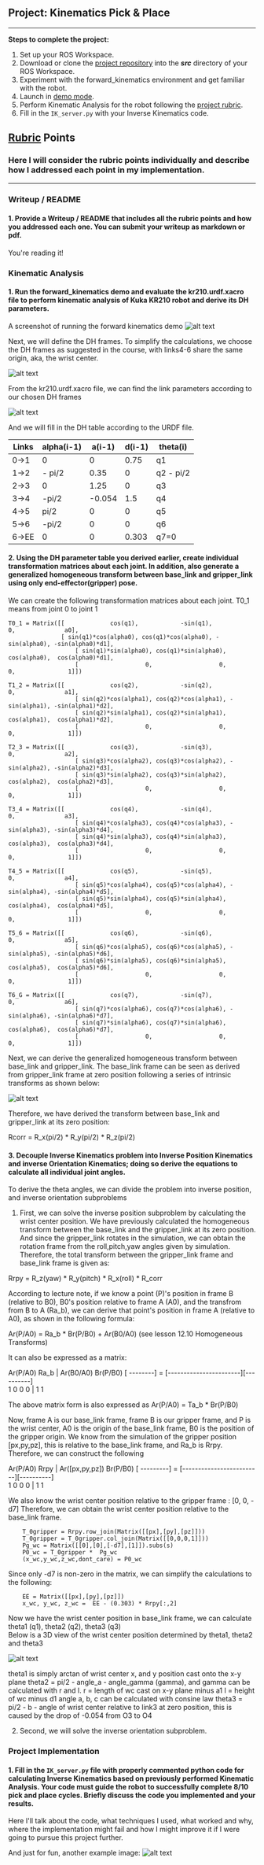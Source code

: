 ## Project: Kinematics Pick & Place

---

**Steps to complete the project:**  

1. Set up your ROS Workspace.
2. Download or clone the [project repository](https://github.com/udacity/RoboND-Kinematics-Project) into the ***src*** directory of your ROS Workspace.  
3. Experiment with the forward_kinematics environment and get familiar with the robot.
4. Launch in [demo mode](https://classroom.udacity.com/nanodegrees/nd209/parts/7b2fd2d7-e181-401e-977a-6158c77bf816/modules/8855de3f-2897-46c3-a805-628b5ecf045b/lessons/91d017b1-4493-4522-ad52-04a74a01094c/concepts/ae64bb91-e8c4-44c9-adbe-798e8f688193).
5. Perform Kinematic Analysis for the robot following the [project rubric](https://review.udacity.com/#!/rubrics/972/view).
6. Fill in the `IK_server.py` with your Inverse Kinematics code. 


[//]: # (Image References)

[image1]: ./imgs/misc1.png
[image2]: ./imgs/misc3.png
[image3]: ./imgs/misc2.png

## [Rubric](https://review.udacity.com/#!/rubrics/972/view) Points
### Here I will consider the rubric points individually and describe how I addressed each point in my implementation.  

---
### Writeup / README

#### 1. Provide a Writeup / README that includes all the rubric points and how you addressed each one.  You can submit your writeup as markdown or pdf.  

You're reading it!

### Kinematic Analysis
#### 1. Run the forward_kinematics demo and evaluate the kr210.urdf.xacro file to perform kinematic analysis of Kuka KR210 robot and derive its DH parameters.

A screenshot of running the forward kinematics demo
![alt text][image1]

Next, we will define the DH frames. To simplify the calculations, we choose the DH frames as suggested in the course, with links4-6 share the same origin, aka, the wrist center.

![alt text][image2]

From the kr210.urdf.xacro file, we can find the link parameters according to our chosen DH frames

![alt text][image1]

And we will fill in the DH table according to the URDF file.

Links | alpha(i-1) | a(i-1) | d(i-1) | theta(i)
--- | --- | --- | --- | ---
0->1 | 0 | 0 | 0.75 | q1
1->2 | - pi/2 | 0.35 | 0 | q2 - pi/2
2->3 | 0 | 1.25 | 0 | q3
3->4 | -pi/2 | -0.054 | 1.5 | q4
4->5 |  pi/2 | 0 | 0 | q5
5->6 | -pi/2 | 0 | 0 | q6
6->EE | 0 | 0 | 0.303 | q7=0

#### 2. Using the DH parameter table you derived earlier, create individual transformation matrices about each joint. In addition, also generate a generalized homogeneous transform between base_link and gripper_link using only end-effector(gripper) pose.

We can create the following transformation matrices about each joint. T0_1 means from joint 0 to joint 1

	T0_1 = Matrix([[             cos(q1),            -sin(q1),            0,              a0],  
        	       [ sin(q1)*cos(alpha0), cos(q1)*cos(alpha0), -sin(alpha0), -sin(alpha0)*d1],
               	       [ sin(q1)*sin(alpha0), cos(q1)*sin(alpha0),  cos(alpha0),  cos(alpha0)*d1],
               	       [                   0,                   0,            0,               1]])

	T1_2 = Matrix([[             cos(q2),            -sin(q2),            0,              a1],
                       [ sin(q2)*cos(alpha1), cos(q2)*cos(alpha1), -sin(alpha1), -sin(alpha1)*d2],
                       [ sin(q2)*sin(alpha1), cos(q2)*sin(alpha1),  cos(alpha1),  cos(alpha1)*d2],
                       [                   0,                   0,            0,               1]])

	T2_3 = Matrix([[             cos(q3),            -sin(q3),            0,              a2],
                       [ sin(q3)*cos(alpha2), cos(q3)*cos(alpha2), -sin(alpha2), -sin(alpha2)*d3],
                       [ sin(q3)*sin(alpha2), cos(q3)*sin(alpha2),  cos(alpha2),  cos(alpha2)*d3],
                       [                   0,                   0,            0,               1]])

	T3_4 = Matrix([[             cos(q4),            -sin(q4),            0,              a3],
                       [ sin(q4)*cos(alpha3), cos(q4)*cos(alpha3), -sin(alpha3), -sin(alpha3)*d4],
                       [ sin(q4)*sin(alpha3), cos(q4)*sin(alpha3),  cos(alpha3),  cos(alpha3)*d4],
                       [                   0,                   0,            0,               1]])

	T4_5 = Matrix([[             cos(q5),            -sin(q5),            0,              a4],
                       [ sin(q5)*cos(alpha4), cos(q5)*cos(alpha4), -sin(alpha4), -sin(alpha4)*d5],
                       [ sin(q5)*sin(alpha4), cos(q5)*sin(alpha4),  cos(alpha4),  cos(alpha4)*d5],
                       [                   0,                   0,            0,               1]])

	T5_6 = Matrix([[             cos(q6),            -sin(q6),            0,              a5],
                       [ sin(q6)*cos(alpha5), cos(q6)*cos(alpha5), -sin(alpha5), -sin(alpha5)*d6],
                       [ sin(q6)*sin(alpha5), cos(q6)*sin(alpha5),  cos(alpha5),  cos(alpha5)*d6],
                       [                   0,                   0,            0,               1]])

	T6_G = Matrix([[             cos(q7),            -sin(q7),            0,              a6],
                       [ sin(q7)*cos(alpha6), cos(q7)*cos(alpha6), -sin(alpha6), -sin(alpha6)*d7],
                       [ sin(q7)*sin(alpha6), cos(q7)*sin(alpha6),  cos(alpha6),  cos(alpha6)*d7],
                       [                   0,                   0,            0,               1]])

Next, we can derive the generalized homogeneous transform between base_link and gripper_link. The base_link frame can be seen as derived from gripper_link frame at zero position following a series of intrinsic transforms as shown below:

![alt text][image1]

Therefore, we have derived the transform between base_link and gripper_link at its zero position:

Rcorr = R_x(pi/2) * R_y(pi/2) * R_z(pi/2)

#### 3. Decouple Inverse Kinematics problem into Inverse Position Kinematics and inverse Orientation Kinematics; doing so derive the equations to calculate all individual joint angles.

To derive the theta angles, we can divide the problem into inverse position, and inverse orientation subproblems

1. First, we can solve the inverse position subproblem by calculating the wrist center position.
We have previously calculated the homogeneous transform between the base_link and the gripper_link at its zero position. And since the gripper_link rotates in the simulation, we can obtain the rotation frame from the roll,pitch,yaw angles given by simulation.
Therefore, the total transform between the gripper_link frame and base_link frame is given as:

Rrpy = R_z(yaw) * R_y(pitch) * R_x(roll) * R_corr

According to lecture note, if we know a point (P)'s position in frame B (relative to B0), B0's position relative to frame A (A0), and the transfrom from B to A (Ra_b), we can derive that point's position in frame A (relative to A0), as shown in the following formula:

Ar(P/A0) = Ra_b * Br(P/B0) + Ar(B0/A0)   (see lesson 12.10 Homogeneous Transforms)

It can also be expressed as a matrix:

   Ar(P/A0)       Ra_b   |  Ar(B0/A0)     Br(P/B0)
 [ --------] = [-----------------------][----------]     
      1          0  0  0 |      1             1
      
The above matrix form is also expressed as Ar(P/A0) = Ta_b * Br(P/B0)

Now, frame A is our base_link frame, frame  B is our gripper frame, and P is the wrist center, A0 is the origin of the base_link frame, B0 is the position of the gripper origin.
We know from the simulation of the gripper position [px,py,pz], this is relative to the base_link frame, and Ra_b is Rrpy.
Therefore, we can construct the following 

   Ar(P/A0)        Rrpy   |  Ar([px,py,pz])  Br(P/B0)
 [ ---------] = [-------------------------][----------]     
      1            0  0  0 |      1             1
 
We also know the wrist center position relative to the gripper frame : [0, 0, -d7]
Therefore, we can obtain the wrist center position relative to the base_link frame.
	    
        T_0gripper = Rrpy.row_join(Matrix([[px],[py],[pz]]))
        T_0gripper = T_0gripper.col_join(Matrix([[0,0,0,1]]))
        Pg_wc = Matrix([[0],[0],[-d7],[1]]).subs(s)           
        P0_wc = T_0gripper *  Pg_wc
        (x_wc,y_wc,z_wc,dont_care) = P0_wc
	
Since only -d7 is non-zero in the matrix, we can simplify the calculations to the following:	

        EE = Matrix([[px],[py],[pz]])
        x_wc, y_wc, z_wc =  EE - (0.303) * Rrpy[:,2] 
	
Now we have the wrist center position in base_link frame, we can calculate theta1 (q1), theta2 (q2), theta3 (q3)	
Below is a 3D view of the wrist center position determined by theta1, theta2 and theta3

![alt text][image2]

theta1 is simply arctan of wrist center x, and y position cast onto the x-y plane
theta2 = pi/2 - angle_a - angle_gamma (gamma), and gamma can be calculated with r and l. 
r = length of wc cast on x-y plane minus a1
l = height of wc minus d1
angle a, b, c can be calculated with consine law
theta3 = pi/2 - b - angle of wrist center relative to link3 at zero position, this is caused by the drop of -0.054 from O3 to O4

2. Second, we will solve the inverse orientation subproblem.



### Project Implementation

#### 1. Fill in the `IK_server.py` file with properly commented python code for calculating Inverse Kinematics based on previously performed Kinematic Analysis. Your code must guide the robot to successfully complete 8/10 pick and place cycles. Briefly discuss the code you implemented and your results. 


Here I'll talk about the code, what techniques I used, what worked and why, where the implementation might fail and how I might improve it if I were going to pursue this project further.  


And just for fun, another example image:
![alt text][image3]



